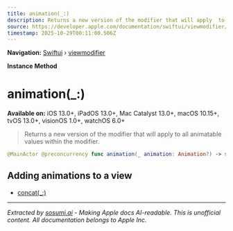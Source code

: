 ```yaml
---
title: animation(_:)
description: Returns a new version of the modifier that will apply  to all animatable values within the modifier.
source: https://developer.apple.com/documentation/swiftui/viewmodifier/animation(_:)
timestamp: 2025-10-29T00:11:00.506Z
---
```


**Navigation:** [Swiftui](/documentation/swiftui) › [viewmodifier](/documentation/swiftui/viewmodifier)

**Instance Method**

# animation(_:)

**Available on:** iOS 13.0+, iPadOS 13.0+, Mac Catalyst 13.0+, macOS 10.15+, tvOS 13.0+, visionOS 1.0+, watchOS 6.0+

> Returns a new version of the modifier that will apply  to all animatable values within the modifier.

```swift
@MainActor @preconcurrency func animation(_ animation: Animation?) -> some ViewModifier
```

## Adding animations to a view

- [concat(_:)](/documentation/swiftui/viewmodifier/concat(_:))

---

*Extracted by [sosumi.ai](https://sosumi.ai) - Making Apple docs AI-readable.*
*This is unofficial content. All documentation belongs to Apple Inc.*
